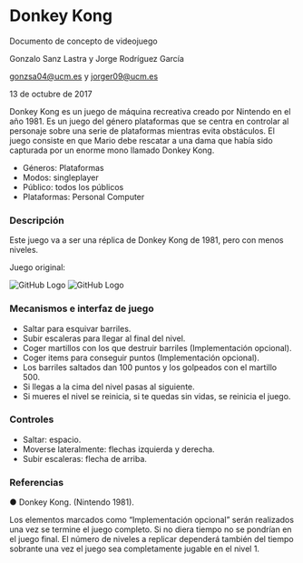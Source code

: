 ﻿# Donkey Kong

Documento de concepto de videojuego


Gonzalo Sanz Lastra y Jorge Rodríguez García


gonzsa04@ucm.es y jorger09@ucm.es


13 de octubre de 2017


Donkey Kong es un juego de máquina recreativa creado por Nintendo en el año 1981. Es un juego del género plataformas que se centra en controlar al personaje sobre una serie de plataformas mientras evita obstáculos. El juego consiste en que Mario debe rescatar a una dama que había sido capturada por un enorme mono llamado Donkey Kong.
- Géneros: Plataformas
- Modos: singleplayer
- Público: todos los públicos
- Plataformas: Personal Computer


### Descripción
Este juego va a ser una réplica de Donkey Kong de 1981, pero con menos niveles.


Juego original:


![GitHub Logo](https://vignette.wikia.nocookie.net/ssbb/images/e/e8/Car%C3%A1tula_Donkey_Kong_%28NES%29.jpg/revision/latest/scale-to-width-down/332?cb=20121029150116&path-prefix=es)
![GitHub Logo](https://upload.wikimedia.org/wikipedia/en/f/fd/Donkey_Kong_Gameplay.png)


### Mecanismos e interfaz de juego
- Saltar para esquivar barriles.
- Subir escaleras para llegar al final del nivel.
- Coger martillos con los que destruir barriles (Implementación opcional).
- Coger items para conseguir puntos (Implementación opcional).
- Los barriles saltados dan 100 puntos y los golpeados con el martillo 500.
- Si llegas a la cima del nivel pasas al siguiente.
- Si mueres el nivel se reinicia, si te quedas sin vidas, se reinicia el juego.


### Controles
- Saltar: espacio.
- Moverse lateralmente: flechas izquierda y derecha.
- Subir escaleras: flecha de arriba.


### Referencias
● Donkey Kong. (Nintendo 1981).


Los elementos marcados como “Implementación opcional” serán realizados una vez se termine el juego completo. Si no diera tiempo no se pondrían en el juego final. El número de niveles a replicar dependerá también del tiempo sobrante una vez el juego sea completamente jugable en el nivel 1.
